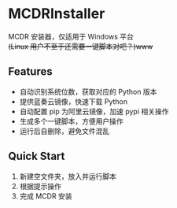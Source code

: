# MCDRInstaller
MCDR 安装器，仅适用于 Windows 平台  
~~(Linux 用户不至于还需要一键脚本对吧？)www~~

## Features
- 自动识别系统位数，获取对应的 Python 版本
- 提供蓝奏云镜像，快速下载 Python
- 自动配置 pip 为阿里云镜像，加速 pypi 相关操作
- 生成多个一键脚本，方便用户操作
- 运行后自删除，避免文件混乱

## Quick Start
1. 新建空文件夹，放入并运行脚本
2. 根据提示操作
3. 完成 MCDR 安装
